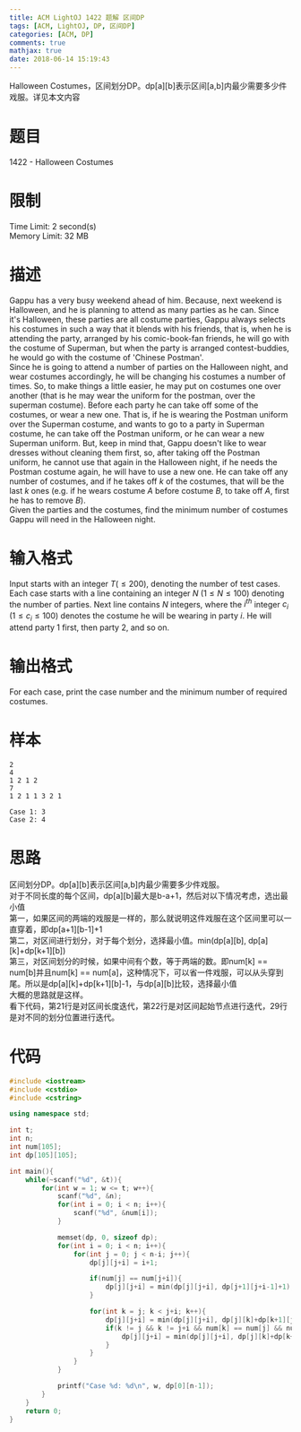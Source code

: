 ```yaml
---
title: ACM LightOJ 1422 题解 区间DP
tags: [ACM, LightOJ, DP, 区间DP]
categories: [ACM, DP]
comments: true
mathjax: true
date: 2018-06-14 15:19:43
---
```

Halloween Costumes，区间划分DP。dp[a][b]表示区间[a,b]内最少需要多少件戏服。详见本文内容  

<!-- more -->

# 题目
1422 - Halloween Costumes  

# 限制
Time Limit: 2 second(s)  
Memory Limit: 32 MB  

# 描述
Gappu has a very busy weekend ahead of him. Because, next weekend is Halloween, and he is planning to attend as many parties as he can. Since it's Halloween, these parties are all costume parties, Gappu always selects his costumes in such a way that it blends with his friends, that is, when he is attending the party, arranged by his comic-book-fan friends, he will go with the costume of Superman, but when the party is arranged contest-buddies, he would go with the costume of 'Chinese Postman'.  
Since he is going to attend a number of parties on the Halloween night, and wear costumes accordingly, he will be changing his costumes a number of times. So, to make things a little easier, he may put on costumes one over another (that is he may wear the uniform for the postman, over the superman costume). Before each party he can take off some of the costumes, or wear a new one. That is, if he is wearing the Postman uniform over the Superman costume, and wants to go to a party in Superman costume, he can take off the Postman uniform, or he can wear a new Superman uniform. But, keep in mind that, Gappu doesn't like to wear dresses without cleaning them first, so, after taking off the Postman uniform, he cannot use that again in the Halloween night, if he needs the Postman costume again, he will have to use a new one. He can take off any number of costumes, and if he takes off $k$ of the costumes, that will be the last $k$ ones (e.g. if he wears costume $A$ before costume $B$, to take off $A$, first he has to remove $B$).  
Given the parties and the costumes, find the minimum number of costumes Gappu will need in the Halloween night.  

# 输入格式
Input starts with an integer $T (\le 200)$, denoting the number of test cases.
Each case starts with a line containing an integer $N$ $(1 \le N \le 100)$ denoting the number of parties. Next line contains $N$ integers, where the $i^{th}$ integer $c_i$ $(1 \le c_i \le 100)$ denotes the costume he will be wearing in party $i$. He will attend party 1 first, then party 2, and so on.  

# 输出格式
For each case, print the case number and the minimum number of required costumes.  

# 样本
```
2
4
1 2 1 2
7
1 2 1 1 3 2 1
```
```
Case 1: 3
Case 2: 4
```

# 思路
区间划分DP。dp[a][b]表示区间[a,b]内最少需要多少件戏服。  
对于不同长度的每个区间，dp[a][b]最大是b-a+1，然后对以下情况考虑，选出最小值  
第一，如果区间的两端的戏服是一样的，那么就说明这件戏服在这个区间里可以一直穿着，即dp[a+1][b-1]+1  
第二，对区间进行划分，对于每个划分，选择最小值。min(dp[a][b], dp[a][k]+dp[k+1][b])  
第三，对区间划分的时候，如果中间有个数，等于两端的数。即num[k] == num[b]并且num[k] == num[a]，这种情况下，可以省一件戏服，可以从头穿到尾。所以是dp[a][k]+dp[k+1][b]-1，与dp[a][b]比较，选择最小值  
大概的思路就是这样。  
看下代码，第21行是对区间长度迭代，第22行是对区间起始节点进行迭代，29行是对不同的划分位置进行迭代。  

# 代码
```c++
#include <iostream>
#include <cstdio>
#include <cstring>

using namespace std;

int t;
int n;
int num[105];
int dp[105][105];

int main(){
    while(~scanf("%d", &t)){
        for(int w = 1; w <= t; w++){
            scanf("%d", &n);
            for(int i = 0; i < n; i++){
                scanf("%d", &num[i]);
            }

            memset(dp, 0, sizeof dp);
            for(int i = 0; i < n; i++){
                for(int j = 0; j < n-i; j++){
                    dp[j][j+i] = i+1;

                    if(num[j] == num[j+i]){
                        dp[j][j+i] = min(dp[j][j+i], dp[j+1][j+i-1]+1);
                    }

                    for(int k = j; k < j+i; k++){
                        dp[j][j+i] = min(dp[j][j+i], dp[j][k]+dp[k+1][j+i]);
                        if(k != j && k != j+i && num[k] == num[j] && num[k] == num[j+i]){
                            dp[j][j+i] = min(dp[j][j+i], dp[j][k]+dp[k+1][j+i]-1);
                        }
                    }
                }
            }

            printf("Case %d: %d\n", w, dp[0][n-1]);
        }
    }
    return 0;
}

```